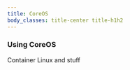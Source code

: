 ```yaml
---
title: CoreOS
body_classes: title-center title-h1h2
---
```


### Using CoreOS

Container Linux and stuff
